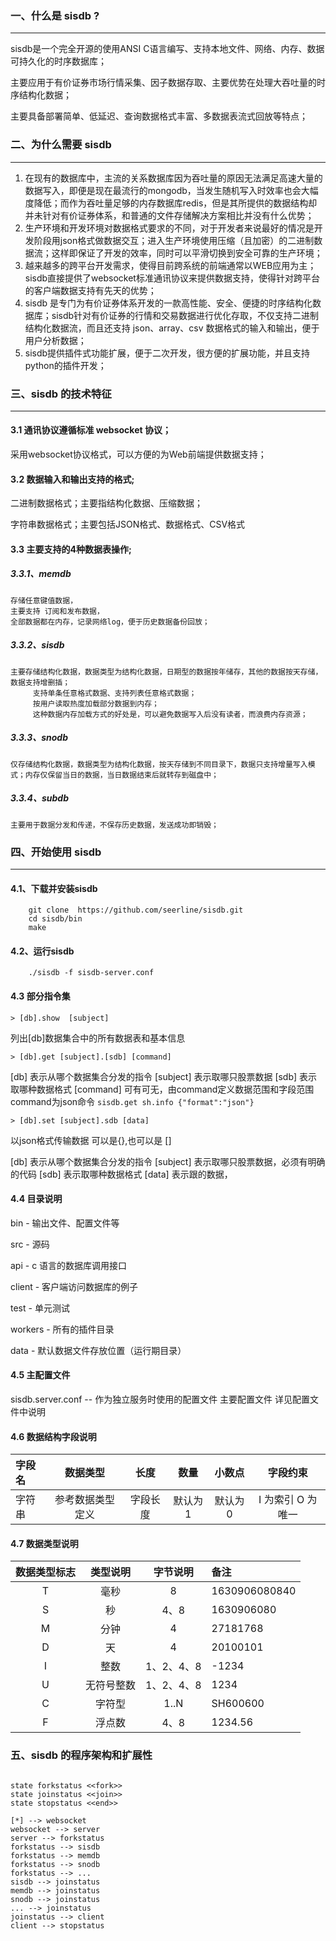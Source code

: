 ### 一、什么是 sisdb ?

---

sisdb是一个完全开源的使用ANSI C语言编写、支持本地文件、网络、内存、数据可持久化的时序数据库；

主要应用于有价证券市场行情采集、因子数据存取、主要优势在处理大吞吐量的时序结构化数据；

主要具备部署简单、低延迟、查询数据格式丰富、多数据表流式回放等特点；

### 二、为什么需要 sisdb

---

1. 在现有的数据库中，主流的关系数据库因为吞吐量的原因无法满足高速大量的数据写入，即便是现在最流行的mongodb，当发生随机写入时效率也会大幅度降低；而作为吞吐量足够的内存数据库redis，但是其所提供的数据结构却并未针对有价证券体系，和普通的文件存储解决方案相比并没有什么优势；
2. 生产环境和开发环境对数据格式要求的不同，对于开发者来说最好的情况是开发阶段用json格式做数据交互；进入生产环境使用压缩（且加密）的二进制数据流；这样即保证了开发的效率，同时可以平滑切换到安全可靠的生产环境；
3. 越来越多的跨平台开发需求，使得目前跨系统的前端通常以WEB应用为主；sisdb直接提供了websocket标准通讯协议来提供数据支持，使得针对跨平台的客户端数据支持有先天的优势；
4. sisdb 是专门为有价证券体系开发的一款高性能、安全、便捷的时序结构化数据库；sisdb针对有价证券的行情和交易数据进行优化存取，不仅支持二进制结构化数据流，而且还支持 json、array、csv 数据格式的输入和输出，便于用户分析数据；
5. sisdb提供插件式功能扩展，便于二次开发，很方便的扩展功能，并且支持python的插件开发；

### 三、sisdb 的技术特征

---

#### 3.1 通讯协议遵循标准 websocket 协议；

 采用websocket协议格式，可以方便的为Web前端提供数据支持；

#### 3.2 数据输入和输出支持的格式;

 二进制数据格式；主要指结构化数据、压缩数据；

字符串数据格式；主要包括JSON格式、数据格式、CSV格式

#### 3.3 主要支持的4种数据表操作;

##### 3.3.1、memdb

    存储任意键值数据，
	主要支持 订阅和发布数据，
	全部数据都在内存，记录网络log，便于历史数据备份回放；

##### 3.3.2、sisdb

    主要存储结构化数据，数据类型为结构化数据，日期型的数据按年储存，其他的数据按天存储，数据支持增删插；
         支持单条任意格式数据、支持列表任意格式数据；
         按用户读取热度加载部分数据到内存；
         这种数据内存加载方式的好处是，可以避免数据写入后没有读者，而浪费内存资源；

##### 3.3.3、snodb

    仅存储结构化数据，数据类型为结构化数据，按天存储到不同目录下，数据只支持增量写入模式；内存仅保留当日的数据，当日数据结束后就转存到磁盘中；

##### 3.3.4、subdb

    主要用于数据分发和传递，不保存历史数据，发送成功即销毁；


### 四、开始使用 sisdb

----
#### 4.1、下载并安装sisdb

```shell
    git clone  https://github.com/seerline/sisdb.git
    cd sisdb/bin
    make
```


#### 4.2、运行sisdb

```shell
    ./sisdb -f sisdb-server.conf 
```

#### 4.3 部分指令集

```
> [db].show  [subject]
```
   列出[db]数据集合中的所有数据表和基本信息
```
> [db].get [subject].[sdb] [command]
```
   [db]  表示从哪个数据集合分发的指令
   [subject] 表示取哪只股票数据
   [sdb] 表示取哪种数据格式
   [command] 可有可无，由command定义数据范围和字段范围
   command为json命令
   `sisdb.get sh.info {"format":"json"}`
```
> [db].set [subject].sdb [data]
```
   以json格式传输数据 可以是{},也可以是 []

   [db]  表示从哪个数据集合分发的指令
   [subject] 表示取哪只股票数据，必须有明确的代码 
   [sdb] 表示取哪种数据格式
   [data] 表示跟的数据，

#### 4.4 目录说明

   bin - 输出文件、配置文件等

   src - 源码

   api - c 语言的数据库调用接口

   client - 客户端访问数据库的例子

   test - 单元测试

   workers - 所有的插件目录

   data - 默认数据文件存放位置（运行期目录）

#### 4.5 主配置文件

sisdb.server.conf  -- 作为独立服务时使用的配置文件
主要配置文件
详见配置文件中说明

#### 4.6 数据结构字段说明

   | 字段名     | 数据类型 | 长度 | 数量 | 小数点 | 字段约束 | 
   | :---      | :----: | :----: | :----: | :----: | :----: |
   | 字符串     | 参考数据类型定义 | 字段长度 | 默认为1 | 默认为0 | I 为索引 O 为唯一 | 

#### 4.7 数据类型说明
| 数据类型标志 | 类型说明 | 字节说明 | 备注 |
| :---:     | :----: | :----: | :---- |
|  T   |毫秒      | 8       | 1630906080840  |
|  S   |秒        |4、8     | 1630906080|
|  M   |分钟      |4        | 27181768 |
|  D   |天        |4        | 20100101|
|  I   |整数      |1、2、4、8| -1234|
|  U   |无符号整数 |1、2、4、8| 1234|
|  C   |字符型     |1..N     | SH600600 |
|  F   |浮点数     |4、8     | 1234.56|
   


### 五、sisdb 的程序架构和扩展性

```plantuml

state forkstatus <<fork>>
state joinstatus <<join>>
state stopstatus <<end>>

[*] --> websocket
websocket --> server
server --> forkstatus
forkstatus --> sisdb
forkstatus --> memdb
forkstatus --> snodb
forkstatus --> ...
sisdb --> joinstatus
memdb --> joinstatus
snodb --> joinstatus
... --> joinstatus
joinstatus --> client
client --> stopstatus

```
